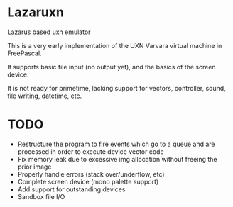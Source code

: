 # Lazaruxn
Lazarus based uxn emulator

This is a very early implementation of the UXN Varvara virtual machine in FreePascal.

It supports basic file input (no output yet), and the basics of the screen device.

It is not ready for primetime, lacking support for vectors, controller, sound, file writing, datetime, etc.

# TODO

- Restructure the program to fire events which go to a queue and are processed in order to execute device vector code
- Fix memory leak due to excessive img allocation without freeing the prior image
- Properly handle errors (stack over/underflow, etc)
- Complete screen device (mono palette support)
- Add support for outstanding devices
- Sandbox file I/O
 
